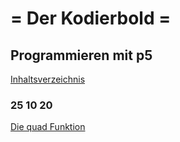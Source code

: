 
# = Der Kodierbold =

## Programmieren mit p5

<p><a href="./HTML/index.html">Inhaltsverzeichnis</a></p>


### 25 10 20
<p><a href="./HTML/016.html#016-quad">Die quad Funktion</a>
